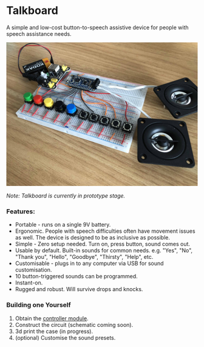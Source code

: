 # Talkboard

A simple and low-cost button-to-speech assistive device for people with speech assistance needs.

![Talkboard prototype](./docs/talkboard_prototype.jpg)


*Note: Talkboard is currently in prototype stage.*


### Features:

* Portable - runs on a single 9V battery.
* Ergonomic. People with speech difficulties often have movement issues as well. The device is designed to be as inclusive as possible.
* Simple - Zero setup needed. Turn on, press button, sound comes out.
* Usable by default. Built-in sounds for common needs. e.g. "Yes", "No", "Thank you", "Hello", "Goodbye", "Thirsty", "Help", etc.
* Customisable - plugs in to any computer via USB for sound customisation.
* 10 button-triggered sounds can be programmed.
* Instant-on.
* Rugged and robust. Will survive drops and knocks.

### Building one Yourself

1. Obtain the [controller module](https://www.adafruit.com/product/2210).
2. Construct the circuit (schematic coming soon).
3. 3d print the case (in progress).
4. (optional) Customise the sound presets.